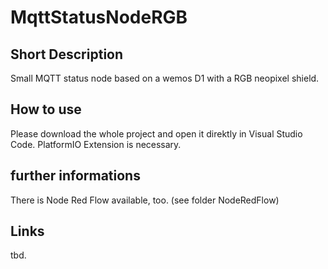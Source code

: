 # MqttStatusNodeRGB
## Short Description 
Small MQTT status node based on a wemos D1 with a RGB neopixel shield.

## How to use
Please download the whole project and open it direktly in Visual Studio Code. 
PlatformIO Extension is necessary.

## further informations
There is Node Red Flow available, too. (see folder NodeRedFlow)

## Links
tbd.